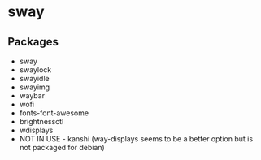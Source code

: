 # sway

## Packages

- sway
- swaylock
- swayidle
- swayimg
- waybar
- wofi
- fonts-font-awesome
- brightnessctl
- wdisplays
- NOT IN USE - kanshi (way-displays seems to be a better option but is not packaged for debian)
